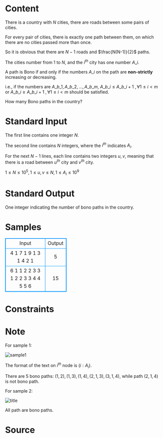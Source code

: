
# Content

There is a country with $N$ cities, there are roads between some pairs of cities.

For every pair of cities, there is exactly one path between them, on which there are no cities passed more than once.

So it is obvious that there are $N-1$ roads and $\frac{N(N-1)}{2}$ paths.

The cities number from $1$ to $N$, and the $i^{th}$ city has one number $A\_i$.

A path is Bono if and only if the numbers $A\_i$ on the path are **non-strictly** increasing or decreasing.

i.e., if the numbers are $A\_{b\_1}, A\_{b\_2}, \dots, A\_{b\_m}$, $A\_{b\_i}\leq A\_{b\_{i+1}}\ , \forall 1\leq i\lt m$ or $A\_{b\_i}\geq A\_{b\_{i+1}}\ , \forall 1\leq i\lt m$ should be satisfied.

How many Bono paths in the country?

# Standard Input

The first line contains one integer $N$.

The second line contains $N$ integers, where the $i^{th}$ indicates $A_i$.

For the next $N-1$ lines, each line contains two integers $u, v$, meaning that there is a road between $u^{th}$ city and $v^{th}$ city.

$1\leq N\leq 10^5, 1\leq u, v\leq N, 1\leq A_i \leq 10^9$

# Standard Output

One integer indicating the number of bono paths in the country.

# Samples

<style>
        table,table tr th, table tr td { border:1px solid #0094ff; }
        table { width: 200px; min-height: 25px; line-height: 25px; text-align: center; border-collapse: collapse;}   
    </style>
<table>
	<tr>
		<td>Input</td>
		<td>Output</td>
	</tr>
<tr><td>4
1 7 1 9
1 3
1 4
2 1</td><td>5</td></tr><tr><td>6
1 1 2 2 3 3
1 2
2 3
3 4
4 5
5 6</td><td>15</td></tr></table>


# Constraints



# Note

For sample 1:

![sample1](/source/lutece/b0n0-path/img/aHR0cHM6Ly9hY20udWVzdGMuZWR1LmNuL21lZGlhL2ltYWdlL3Byb2JsZW0vMTU1OS8yMDE3MDMyMTIxMTU1NTc5MjcucG5n.png)

The format of the text on $i^{th}$ node is $(i:A_i)$.

There are 5 bono paths: $(1, 2), (1, 3), (1, 4), (2, 1, 3), (3, 1, 4)$, while path $(2, 1, 4)$ is not bono path.

For sample 2:

![title](/source/lutece/b0n0-path/img/aHR0cHM6Ly9hY20udWVzdGMuZWR1LmNuL21lZGlhL2ltYWdlL3Byb2JsZW0vMTU1OS8yMDE3MDMyMTIxMjQwNzA4NzgucG5n.png)

All path are bono paths.

# Source


